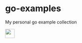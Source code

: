 # go-examples
My personal go example collection

<div style="position: absolute;">
  <img src="https://github.com/egonelbre/gophers/blob/master/icon/typing-furiously.gif?raw=true" width="30"/>
</div>
